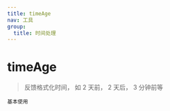 ```yaml
---
title: timeAge
nav: 工具
group:
  title: 时间处理
---
```


# timeAge

> 反馈格式化时间， 如 2 天前， 2 天后， 3 分钟前等

<code src="./examples/basic.tsx" >基本使用</code>
